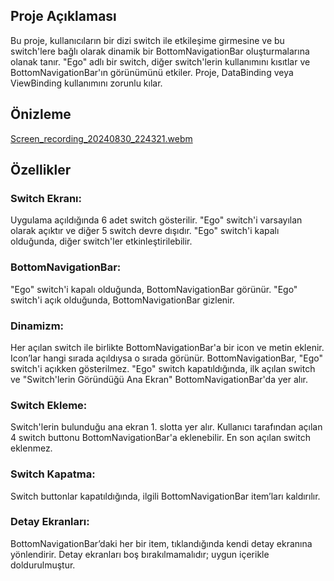 ## Proje Açıklaması
Bu proje, kullanıcıların bir dizi switch ile etkileşime girmesine ve bu switch'lere bağlı olarak dinamik bir BottomNavigationBar oluşturmalarına olanak tanır. "Ego" adlı bir switch, diğer switch'lerin kullanımını kısıtlar ve BottomNavigationBar'ın görünümünü etkiler. Proje, DataBinding veya ViewBinding kullanımını zorunlu kılar.

## Önizleme
[Screen_recording_20240830_224321.webm](https://github.com/user-attachments/assets/bc3739e4-5cef-41e7-84f6-d527cd167059)

## Özellikler
### Switch Ekranı:

Uygulama açıldığında 6 adet switch gösterilir.
"Ego" switch'i varsayılan olarak açıktır ve diğer 5 switch devre dışıdır.
"Ego" switch'i kapalı olduğunda, diğer switch'ler etkinleştirilebilir.

### BottomNavigationBar:
"Ego" switch'i kapalı olduğunda, BottomNavigationBar görünür.
"Ego" switch'i açık olduğunda, BottomNavigationBar gizlenir.

### Dinamizm:
Her açılan switch ile birlikte BottomNavigationBar'a bir icon ve metin eklenir.
Icon’lar hangi sırada açıldıysa o sırada görünür.
BottomNavigationBar, "Ego" switch'i açıkken gösterilmez.
"Ego" switch kapatıldığında, ilk açılan switch ve "Switch'lerin Göründüğü Ana Ekran" BottomNavigationBar'da yer alır.

### Switch Ekleme:
Switch'lerin bulunduğu ana ekran 1. slotta yer alır.
Kullanıcı tarafından açılan 4 switch buttonu BottomNavigationBar'a eklenebilir.
En son açılan switch eklenmez.

### Switch Kapatma:
Switch buttonlar kapatıldığında, ilgili BottomNavigationBar item’ları kaldırılır.

### Detay Ekranları:
BottomNavigationBar’daki her bir item, tıklandığında kendi detay ekranına yönlendirir.
Detay ekranları boş bırakılmamalıdır; uygun içerikle doldurulmuştur.

